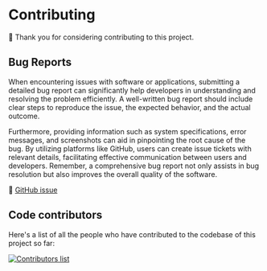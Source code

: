 # Contributing

👏 Thank you for considering contributing to this project.

## Bug Reports

When encountering issues with software or applications, submitting a detailed bug report can significantly help developers in understanding and resolving the problem efficiently. A well-written bug report should include clear steps to reproduce the issue, the expected behavior, and the actual outcome. 

Furthermore, providing information such as system specifications, error messages, and screenshots can aid in pinpointing the root cause of the bug. By utilizing platforms like GitHub, users can create issue tickets with relevant details, facilitating effective communication between users and developers. Remember, a comprehensive bug report not only assists in bug resolution but also improves the overall quality of the software.

🐛 [GitHub issue](https://github.com/gfazioli/mantine-focus-reveal/issues)


## Code contributors

Here's a list of all the people who have contributed to the codebase of this project so far:

[![Contributors list](https://contrib.rocks/image?repo=gfazioli/mantine-focus-reveal)](https://github.com/gfazioli/mantine-focus-reveal/graphs/contributors)
